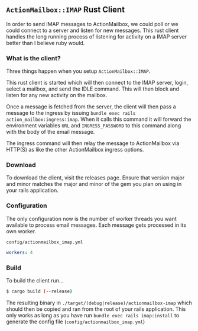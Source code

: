 ## `ActionMailbox::IMAP` Rust Client

In order to send IMAP messages to ActionMailbox, we could poll or we could connect to a server and listen for new messages. This rust client handles the long running process of listening for activity on a IMAP server better than I believe ruby would.

### What is the client?

Three things happen when you setup `ActionMailbox::IMAP`.

This rust client is started which will then connect to the IMAP server, login, select a mailbox, and send the IDLE command. This will then block and listen for any new activity on the mailbox.

Once a message is fetched from the server, the client will then pass a message to the ingress by issuing `bundle exec rails action_mailbox:ingress:imap`. When it calls this command it will forward the environment variables `URL` and `INGRESS_PASSWORD` to this command along with the body of the email message.

The ingress command will then relay the message to ActionMailbox via HTTP(S) as like the other ActionMailbox ingress options.

### Download

To download the client, visit the releases page. Ensure that version major and minor matches the major and minor of the gem you plan on using in your rails application.

### Configuration

The only configuration now is the number of worker threads you want available to process email messages. Each message gets processed in its own worker.

`config/actionmailbox_imap.yml`
```yaml
workers: 4
```
### Build

To build the client run...

```sh
$ cargo build (--release)
```

The resulting binary in `./target/(debug|release)/actionmailbox-imap` which should then be copied and ran from the root of your rails application. This only works as long as you have run `bundle exec rails imap:install` to generate the config file (`config/actionmailbox_imap.yml`)
